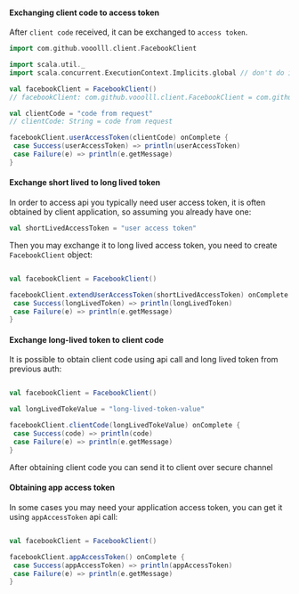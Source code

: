#### Exchanging client code to access token
After `client code` received, it can be exchanged to `access token`.


```scala
import com.github.vooolll.client.FacebookClient

import scala.util._
import scala.concurrent.ExecutionContext.Implicits.global // don't do it in production environment, only for example purpose
```

```scala
val facebookClient = FacebookClient()
// facebookClient: com.github.vooolll.client.FacebookClient = com.github.vooolll.client.FacebookClient@325a50b1

val clientCode = "code from request"
// clientCode: String = code from request

facebookClient.userAccessToken(clientCode) onComplete {
 case Success(userAccessToken) => println(userAccessToken)
 case Failure(e) => println(e.getMessage)
}
```

#### Exchange short lived to long lived token

In order to access api you typically need user access token, it is often obtained by client application,
so assuming you already have one:

```scala
val shortLivedAccessToken = "user access token"
```

Then you may exchange it to long lived access token, you need to create `FacebookClient` object:
```scala

val facebookClient = FacebookClient()

facebookClient.extendUserAccessToken(shortLivedAccessToken) onComplete {
 case Success(longLivedToken) => println(longLivedToken)
 case Failure(e) => println(e.getMessage)
}
```

#### Exchange long-lived token to client code
It is possible to obtain client code using api call and long lived token from previous auth:
```scala

val facebookClient = FacebookClient()

val longLivedTokeValue = "long-lived-token-value"

facebookClient.clientCode(longLivedTokeValue) onComplete {
 case Success(code) => println(code)
 case Failure(e) => println(e.getMessage)
}
```

After obtaining client code you can send it to client over secure channel

#### Obtaining app access token

In some cases you may need your application access token, you can get it using `appAccessToken` api call:
```scala

val facebookClient = FacebookClient()

facebookClient.appAccessToken() onComplete {
 case Success(appAccessToken) => println(appAccessToken)
 case Failure(e) => println(e.getMessage)
}
```

